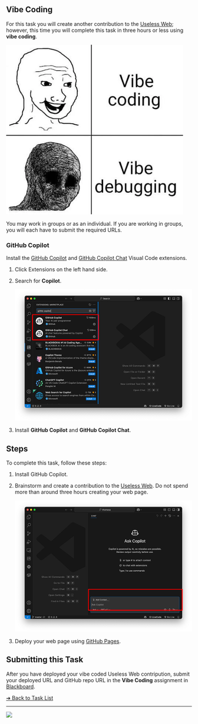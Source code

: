 <style>@import url("//readme.codeadam.ca/readme.css");</style>

## Vibe Coding

For this task you will create another contribution to the [Useless Web](https://theuselessweb.com/); however, this time you will complete this task in three hours or less using **vibe coding**.

![Vibe Coding](images/meme-vibe.png)

You may work in groups or as an individual. If you are working in groups, you will each have to submit the required URLs.

### GitHub Copilot 

Install the [GitHub Copilot](https://code.visualstudio.com/docs/copilot/overview) and [GitHub Copilot Chat](https://code.visualstudio.com/docs/copilot/overview) Visual Code extensions.

1. Click Extensions on the left hand side. 
2. Search for **Copilot**.

    ![Install GitHub Copilot](images/screenshot-copilot-search.png)

3. Install **GitHub Copilot** and **GitHub Copilot Chat**.

## Steps

To complete this task, follow these steps:

1. Install GitHub Copilot.
2. Brainstorm and create a contribution to the [Useless Web](https://theuselessweb.com/). Do not spend more than around three hours creating your web page.

    ![GitHub Copilot Chat](images/screenshot-copilot-chat.png)

3. Deploy your web page using [GitHub Pages](https://pages.github.com/).

## Submitting this Task

After you have deployed your vibe coded Useless Web contripution, submit your deployed URL and GitHub repo URL in the **Vibe Coding** assignment in [Blackboard](https://learn.humber.ca/).

[&#10132; Back to Task List](/)

---

<a href="https://brickmmo.com">
<img src="https://cdn.brickmmo.com/images@1.0.0/brickmmo-logo-coloured-horizontal.png" width="200">
</a>

<script src="https://cdn.brickmmo.com/bar@1.0.0/bar.js"></script>
